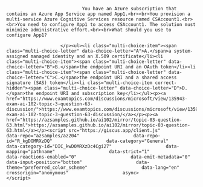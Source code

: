 <p class="card-text">
							
								You have an Azure subscription that contains an Azure App Service app named App1.<br><br>You provision a multi-service Azure Cognitive Services resource named CSAccount1.<br><br>You need to configure App1 to access CSAccount1. The solution must minimize administrative effort.<br><br>What should you use to configure App1?
							
						</p><ul><li class="multi-choice-item"><span class="multi-choice-letter" data-choice-letter="A">A.</span>a system-assigned managed identity and an X.509 certificate</li><li class="multi-choice-item"><span class="multi-choice-letter" data-choice-letter="B">B.</span>the endpoint URI and an OAuth token</li><li class="multi-choice-item"><span class="multi-choice-letter" data-choice-letter="C">C.</span>the endpoint URI and a shared access signature (SAS) token</li><li class="multi-choice-item correct-hidden"><span class="multi-choice-letter" data-choice-letter="D">D.</span>the endpoint URI and subscription key</li></ul><p><a href="https://www.examtopics.com/discussions/microsoft/view/135943-exam-ai-102-topic-3-question-63-discussion/">https://www.examtopics.com/discussions/microsoft/view/135943-exam-ai-102-topic-3-question-63-discussion/</a></p><p><a href="https://azsamples.github.io/ai102/mirror/topic-03-question-63.html">https://azsamples.github.io/ai102/mirror/topic-03-question-63.html</a></p><script src="https://giscus.app/client.js"                    data-repo="azsamples/az204"                    data-repo-id="R_kgDOMRXzDQ"                    data-category="General"                    data-category-id="DIC_kwDOMRXzDc4Cgi27"                    data-mapping="pathname"                    data-strict="1"                    data-reactions-enabled="0"                    data-emit-metadata="0"                    data-input-position="bottom"                    data-theme="preferred_color_scheme"                    data-lang="en"                    crossorigin="anonymous"                    async>                    </script>